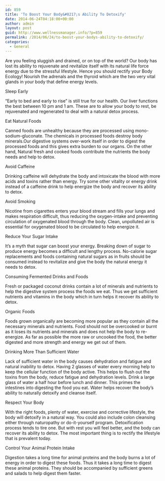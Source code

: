 ```yaml
---
id: 859
title: 'To Boost Your Body&#8217;s Ability To Detoxify'
date: 2014-06-24T04:18:00+00:00
author: admin
layout: post
guid: http://www.wellnessmanager.info/?p=859
permalink: /2014/06/24/to-boost-your-bodys-ability-to-detoxify/
categories:
  - General
---
```

Are you feeling sluggish and drained, or on top of the world? Our body has lost its ability to rejuvenate and revitalize itself with its natural life force energy due to the stressful lifestyle. Hence you should rectify your Body Ecology! Nourish the adrenals and the thyroid which are the two very vital glands in your body that define energy levels.

Sleep Early
  
&#8220;Early to bed and early to rise&#8221; is still true for our health. Our liver functions the best between 10 pm and 1 am. These are to allow your body to rest, be rejuvenated and regenerated to deal with a natural detox process.

Eat Natural Foods
  
Canned foods are unhealthy because they are processed using mono-sodium-gluconate. The chemicals in processed foods destroy body minerals.Our digestive systems over-work itself in order to digest the processed foods and this gives extra burden to our organs. On the other hand, Natural fresh and cooked foods contribute the nutrients the body needs and help to detox.

Avoid Caffeine
  
Drinking caffeine will dehydrate the body and intoxicate the blood with more acids and toxins rather than energy. Try some other vitality or energy drink instead of a caffeine drink to help energize the body and recover its ability to detox.

Avoid Smoking
  
Nicotine from cigarettes enters your blood stream and fills your lungs and makes respiration difficult, thus reducing the oxygen-intake and preventing circulation of oxygenated blood through the body. Clean, unpolluted air is essential for oxygenated blood to be circulated to help energize it.

Reduce Your Sugar Intake
  
It&#8217;s a myth that sugar can boost your energy. Breaking down of sugar to produce energy becomes a difficult and lengthy process. No-calorie sugar replacements and foods containing natural sugars as in fruits should be consumed instead to revitalize and give the body the natural energy it needs to detox.

Consuming Fermented Drinks and Foods
  
Fresh or packaged coconut drinks contain a lot of minerals and nutrients to help the digestive system process the foods we eat. Thus we get sufficient nutrients and vitamins in the body which in turn helps it recover its ability to detox.

Organic Foods
  
Foods grown organically are becoming more popular as they contain all the necessary minerals and nutrients. Food should not be overcooked or burnt as it loses its nutrients and minerals and does not help the body to re-energize. As far as possible the more raw or uncooked the food, the better digested and more strength and energy we get out of them.

Drinking More Than Sufficient Water
  
Lack of sufficient water in the body causes dehydration and fatigue and natural inability to detox. Having 2 glasses of water every morning help to keep the cellular function of the body active. This helps to flush out the toxins from the body, reduce fatigue and dehydration levels. Drink a large glass of water a half hour before lunch and dinner. This primes the intestines into digesting the food you eat. Water helps recover the body&#8217;s ability to naturally detoxify and cleanse itself.

Respect Your Body
  
With the right foods, plenty of water, exercise and corrective lifestyle, the body will detoxify in a natural way. You could also include colon cleansing either through naturopathy or do-it-yourself program. Detoxification process tends to tire one. But with rest you will feel better, and the body can recover its ability to detox. The most important thing is to rectify the lifestyle that is prevalent today.

Control Your Animal Protein Intake
  
Digestion takes a long time for animal proteins and the body burns a lot of energy in order to digest these foods. Thus it takes a long time to digest these animal proteins. They should be accompanied by sufficient greens and salads to help digest them faster.